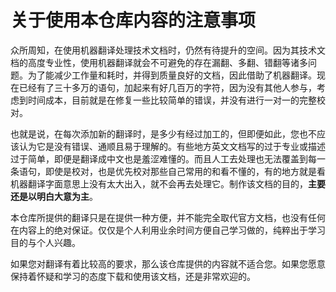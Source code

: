 # 关于使用本仓库内容的注意事项

众所周知，在使用机器翻译处理技术文档时，仍然有待提升的空间。因为其技术文档的高度专业性，使用机器翻译就会不可避免的存在漏翻、多翻、错翻等诸多问题。为了能减少工作量和耗时，并得到质量良好的文档，因此借助了机器翻译。现在已经有了三十多万的语句，加起来有好几百万的字符，因为没有其他人参与，考虑到时间成本，目前就是在修复一些比较简单的错误，并没有进行一对一的完整校对。

也就是说，在每次添加新的翻译时，是多少有经过加工的，但即便如此，您也不应该认为它是没有错误、通顺且易于理解的。有些地方英文文档写的过于专业或描述过于简单，即便是翻译成中文也是羞涩难懂的。而且人工去处理也无法覆盖到每一条语句，即使是校对，也是优先校对那些自己常用的和看不懂的，有的地方就是看机器翻译字面意思上没有太大出入，就不会再去处理它。制作该文档的目的，**主要还是以明白大意为主**。

本仓库所提供的翻译只是在提供一种方便，并不能完全取代官方文档，也没有任何在内容上的绝对保证。仅仅是个人利用业余时间方便自己学习做的，纯粹出于学习目的与个人兴趣。

如果您对翻译有着比较高的要求，那么该仓库提供的内容就不适合您。如果您愿意保持着怀疑和学习的态度下载和使用该文档，还是非常欢迎的。
